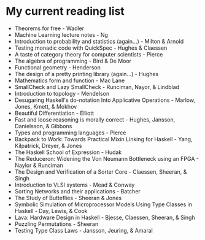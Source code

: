 # My current reading list

* Theorems for free - Wadler
* Machine Learning lecture notes - Ng
* Introduction to probability and statistics (again...) - Milton & Arnold
* Testing monadic code with QuickSpec - Hughes & Claessen
* A taste of category theory for computer scientists - Pierce
* The algebra of programming - Bird & De Moor
* Functional geometry - Henderson
* The design of a pretty printing library (again...) - Hughes
* Mathematics form and function - Mac Lane
* SmallCheck and Lazy SmallCheck - Runciman, Nayor, & Lindblad
* Introduction to topology - Mendelson
* Desugaring Haskell's do-notation Into Applicative Operations - Marlow, Jones, Kmett, & Mokhov
* Beautiful Differentiation - Elliott
* Fast and loose reasoning is morally correct - Hughes, Jansson, Danielsson, & Gibbons
* Types and programming languages - Pierce
* Backpack to Work: Towards Practical Mixin Linking for Haskell - Yang, Kilpatrick, Dreyer, & Jones 
* The Haskell School of Expression - Hudak
* The Reduceron: Widening the Von Neumann Bottleneck using an FPGA - Naylor & Runciman
* The Design and Verification of a Sorter Core - Claessen, Sheeran, & Singh
* Introduction to VLSI systems - Mead & Conway
* Sorting Networks and their applications - Batcher
* The Study of Butteflies - Sheeran & Jones
* Symbolic Simulation of Microprocessor Models Using Type Classes in Haskell - Day, Lewis, & Cook
* Lava: Hardware Design in Haskell - Bjesse, Claessen, Sheeran, & Singh
* Puzzling Permutations - Sheeran
* Testing Type Class Laws - Jansson, Jeuring, & Amaral
